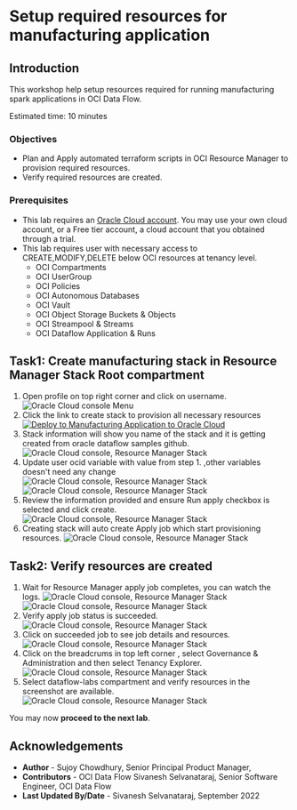 # Setup required resources for manufacturing application

## Introduction

This workshop help setup resources required for running manufacturing spark applications in OCI Data Flow.

Estimated time: 10 minutes

### Objectives

* Plan and Apply automated terraform scripts in OCI Resource Manager to provision required resources.
* Verify required resources are created.

### Prerequisites

* This lab requires an [Oracle Cloud account](https://www.oracle.com/cloud/free/). You may use your own cloud account, or a Free tier account, a cloud account that you obtained through a trial.
* This lab requires user with necessary access to CREATE,MODIFY,DELETE below OCI resources at tenancy level.
    * OCI Compartments
    * OCI UserGroup
    * OCI Policies
    * OCI Autonomous Databases
    * OCI Vault
    * OCI Object Storage Buckets & Objects
    * OCI Streampool & Streams
    * OCI Dataflow Application & Runs

## Task1: Create manufacturing stack in Resource Manager Stack Root compartment
1. Open profile on top right corner and click on username.
	![Oracle Cloud console Menu](images/user-info.png " ")
2. Click the link to create stack to provision all necessary resources [![Deploy to Manufacturing Application to Oracle Cloud](https://oci-resourcemanager-plugin.plugins.oci.oraclecloud.com/latest/deploy-to-oracle-cloud.svg)](https://cloud.oracle.com/resourcemanager/stacks/create?zipUrl=https://github.com/oracle-samples/oracle-dataflow-samples/raw/main/scala/manufacturing/src/resources/manufacturing.zip)
3. Stack information will show you name of the stack and it is getting created from oracle dataflow samples github.
   ![Oracle Cloud console, Resource Manager Stack](images/rm-stack.png " ")
4. Update user ocid variable with value from step 1. ,other variables doesn't need any change
   ![Oracle Cloud console, Resource Manager Stack](images/update-variables.png " ")
   ![Oracle Cloud console, Resource Manager Stack](images/update-variables-1.png " ")
5. Review the information provided and ensure Run apply checkbox is selected and click create.
   ![Oracle Cloud console, Resource Manager Stack](images/review.png " ")
6. Creating stack will auto create Apply job which start provisioning resources.
   ![Oracle Cloud console, Resource Manager Stack](images/rmj.png " ") 
   
## Task2: Verify resources are created
1. Wait for Resource Manager apply job completes, you can watch the logs.
   ![Oracle Cloud console, Resource Manager Stack](images/rmj-log.png " ")
   ![Oracle Cloud console, Resource Manager Stack](images/end-of-log.png " ")
2. Verify apply job status is succeeded.
   ![Oracle Cloud console, Resource Manager Stack](images/rmj_success.png " ")
3. Click on succeeded job to see job details and resources.
   ![Oracle Cloud console, Resource Manager Stack](images/job-details.png " ")
4. Click on the breadcrums in top left corner , select Governance & Administration and then select Tenancy Explorer.
   ![Oracle Cloud console, Resource Manager Stack](images/tenancy-explorer.png " ")
5. Select dataflow-labs compartment and verify resources in the screenshot are available.
   ![Oracle Cloud console, Resource Manager Stack](images/resources.png " ")

You may now **proceed to the next lab**.

## Acknowledgements
- **Author** - Sujoy Chowdhury, Senior Principal Product Manager,
- **Contributors** - OCI Data Flow Sivanesh Selvanataraj, Senior Software Engineer, OCI Data Flow
- **Last Updated By/Date** - Sivanesh Selvanataraj, September 2022

